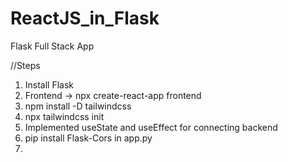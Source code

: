 # ReactJS_in_Flask
Flask Full Stack App

//Steps
1. Install Flask
2. Frontend -> npx create-react-app frontend
3. npm install -D tailwindcss
4. npx tailwindcss init
5. Implemented useState and useEffect for connecting backend
6. pip install Flask-Cors in app.py
7.
